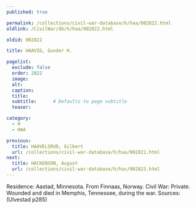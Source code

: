 ```yaml
---
published: true

permalink: /collections/civil-war-database/h/haa/002822.html
oldlink: /CivilWar/db/h/haa/002822.html

oldid: 002822

title: HAAVIG, Gunder H.

pagelist:
  exclude: false
  order: 2822
  image: 
  alt:
  caption:
  title:
  subtitle:      # Defaults to page subtitle
  teaser:

category: 
  - H 
  - HAA

previous:
  title: HAAVELSRUD, Gilbert
  url: /collections/civil-war-database/h/haa/002821.html  
next:
  title: HACKENSON, August
  url: /collections/civil-war-database/h/hac/002823.html   
---
```

Residence: Aastad, Minnesota. From Finnaas, Norway. Civil War: Private. Wounded and died in Memphis, Tennessee, during the war. Sources: (Ulvestad p285)